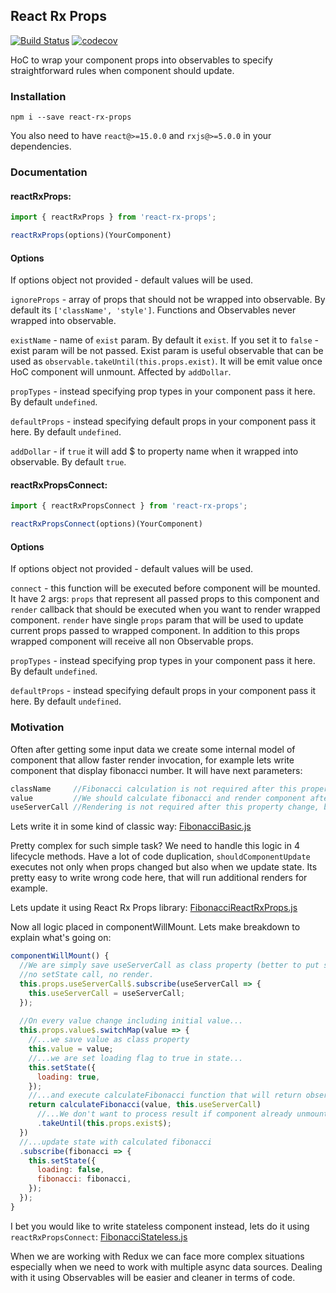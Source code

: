 ## React Rx Props

[![Build Status](https://travis-ci.org/DontRelaX/react-rx-props.svg?branch=master)](https://travis-ci.org/DontRelaX/react-rx-props)
[![codecov](https://codecov.io/gh/DontRelaX/react-rx-props/branch/master/graph/badge.svg)](https://codecov.io/gh/DontRelaX/react-rx-props)

HoC to wrap your component props into observables to specify straightforward rules when 
component should update.

### Installation
`npm i --save react-rx-props`

You also need to have `react@>=15.0.0` and `rxjs@>=5.0.0` in your dependencies.

### Documentation

#### reactRxProps: 

```jsx harmony
import { reactRxProps } from 'react-rx-props';

reactRxProps(options)(YourComponent)
```

#### Options
If options object not provided - default values will be used.

`ignoreProps` - array of props that should not be wrapped into observable.
By default its `['className', 'style']`. Functions and Observables never wrapped 
into observable.

`existName` - name of `exist` param. By default it `exist`. If you set it to 
`false` - exist param will be not passed. Exist param is useful observable
that can be used as `observable.takeUntil(this.props.exist)`. It will be 
emit value once HoC component will unmount. Affected by `addDollar`.

`propTypes` - instead specifying prop types in your component pass it here. By default `undefined`.

`defaultProps` - instead specifying default props in your component pass it here. By default `undefined`.

`addDollar` - if `true` it will add $ to property name when it wrapped into observable. By default `true`.

#### reactRxPropsConnect:

```jsx harmony
import { reactRxPropsConnect } from 'react-rx-props';

reactRxPropsConnect(options)(YourComponent)
```

#### Options
If options object not provided - default values will be used.

`connect` - this function will be executed before component will be mounted. It have 2 args:
`props` that represent all passed props to this component and `render` callback that
should be executed when you want to render wrapped component. `render` have single `props` param
that will be used to update current props passed to wrapped component. In addition to this props
wrapped component will receive all non Observable props.

`propTypes` - instead specifying prop types in your component pass it here. By default `undefined`.

`defaultProps` - instead specifying default props in your component pass it here. By default `undefined`.

### Motivation
Often after getting some input data we create some internal model of component 
that allow faster render invocation, for example lets write component that display 
fibonacci number. It will have next parameters:

```js
className     //Fibonacci calculation is not required after this property change, but we should render.
value         //We should calculate fibonacci and render component after this property change
useServerCall //Rendering is not required after this property change, but it will be used in next calculation
```

Lets write it in some kind of classic way:
[FibonacciBasic.js](https://github.com/DontRelaX/react-rx-props/blob/master/example/src/FibonacciBasic.js)

Pretty complex for such simple task? We need to handle this logic in 4 lifecycle 
methods. Have a lot of code duplication, `shouldComponentUpdate` executes not only
when props changed but also when we update state. Its pretty easy to write wrong 
code here, that will run additional renders for example.

Lets update it using React Rx Props library:
[FibonacciReactRxProps.js](https://github.com/DontRelaX/react-rx-props/blob/master/example/src/FibonacciReactRxProps.js)

Now all logic placed in componentWillMount. Lets make breakdown to explain what's going on:
```jsx harmony
componentWillMount() {
  //We are simply save useServerCall as class property (better to put such properties under some object), 
  //no setState call, no render.
  this.props.useServerCall$.subscribe(useServerCall => {
    this.useServerCall = useServerCall;
  });
  
  //On every value change including initial value...
  this.props.value$.switchMap(value => {
    //...we save value as class property
    this.value = value;
    //...we are set loading flag to true in state...
    this.setState({
      loading: true,
    }); 
    //...and execute calculateFibonacci function that will return observable for result...
    return calculateFibonacci(value, this.useServerCall)
      //...We don't want to process result if component already unmounted...
      .takeUntil(this.props.exist$);
  })
  //...update state with calculated fibonacci
  .subscribe(fibonacci => {
    this.setState({
      loading: false,
      fibonacci: fibonacci,
    });
  });
}
```

I bet you would like to write stateless component instead, lets do it using `reactRxPropsConnect`:
[FibonacciStateless.js](https://github.com/DontRelaX/react-rx-props/blob/master/example/src/FibonacciStateless.js)

When we are working with Redux we can face more complex situations especially when we need to 
work with multiple async data sources. Dealing with it using Observables will be easier and 
cleaner in terms of code.
